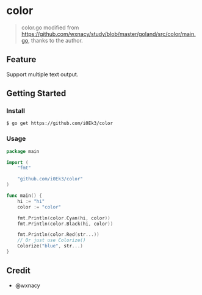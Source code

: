 # color

> color.go modified from https://github.com/wxnacy/study/blob/master/goland/src/color/main.go, thanks to the author.

## Feature

Support multiple text output.


## Getting Started

### Install

`$ go get https://github.com/i0Ek3/color`


### Usage

```Go
package main

import (
    "fmt"

    "github.com/i0Ek3/color"
)

func main() {
    hi := "hi"
    color := "color"

    fmt.Println(color.Cyan(hi, color))
    fmt.Println(color.Black(hi, color))

    fmt.Println(color.Red(str...))
    // Or just use Colorize()
    Colorize("blue", str...)
}
```


## Credit

- @wxnacy
